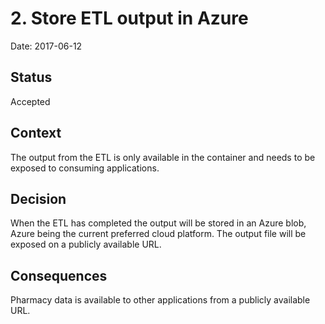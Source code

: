 # 2. Store ETL output in Azure

Date: 2017-06-12

## Status

Accepted

## Context

The output from the ETL is only available in the container and needs to be exposed to consuming applications.

## Decision

When the ETL has completed the output will be stored in an Azure blob, Azure being the current preferred cloud platform.
The output file will be exposed on a publicly available URL.

## Consequences

Pharmacy data is available to other applications from a publicly available URL.
